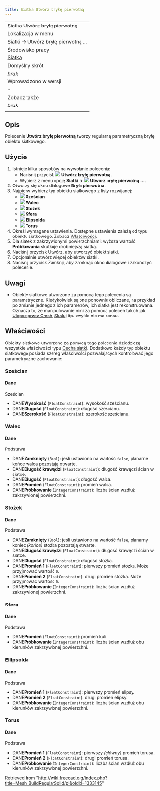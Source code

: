 ```yaml
---
title: Siatka Utwórz bryłę pierwotną
---
```

|  |
| --- |
| Siatka Utwórz bryłę pierwotną |
| Lokalizacja w menu |
| Siatki → Utwórz bryłę pierwotną ... |
| Środowisko pracy |
| [Siatka](/Mesh_Workbench/pl "Mesh Workbench/pl") |
| Domyślny skrót |
| *brak* |
| Wprowadzono w wersji |
| - |
| Zobacz także |
| *brak* |
|  |

## Opis

Polecenie **Utwórz bryłę pierwotną** tworzy regularną parametryczną bryłę obiektu siatkowego.

## Użycie

1. Istnieje kilka sposobów na wywołanie polecenia:
   * Naciśnij przycisk ![](/images/Mesh_BuildRegularSolid.svg) **Utwórz bryłę pierwotną**.
   * Wybierz z menu opcję **Siatki → ![](/images/Mesh_BuildRegularSolid.svg) Utwórz bryłę pierwotną ...**.
2. Otworzy się okno dialogowe **Bryła pierwotna**.
3. Najpierw wybierz typ obiektu siatkowego z listy rozwijanej:
   * **![](/images/Mesh_Cube.svg) Sześcian**
   * **![](/images/Mesh_Cylinder.svg) Walec**
   * **![](/images/Mesh_Cone.svg) Stożek**
   * **![](/images/Mesh_Sphere.svg) Sfera**
   * **![](/images/Mesh_Ellipsoid.svg) Elipsoida**
   * **![](/images/Mesh_Torus.svg) Torus**
4. Określ wymagane ustawienia. Dostępne ustawienia zależą od typu obiektu siatkowego. Zobacz [Właściwości](#W.C5.82a.C5.9Bciwo.C5.9Bci).
5. Dla siatek z zakrzywionymi powierzchniami: wyższa wartość **Próbkowania** skutkuje drobniejszą siatką.
6. Naciśnij przycisk Utwórz, aby utworzyć obiekt siatki.
7. Opcjonalnie utwórz więcej obiektów siatki.
8. Naciśnij przycisk Zamknij, aby zamknąć okno dialogowe i zakończyć polecenie.

## Uwagi

* Obiekty siatkowe utworzone za pomocą tego polecenia są parametryczne. Kiedykolwiek są one ponownie obliczane, na przykład po zmianie jednego z ich parametrów, ich siatka jest rekonstruowana. Oznacza to, że manipulowanie nimi za pomocą poleceń takich jak [Ulepsz przez Gmsh](/Mesh_RemeshGmsh/pl "Mesh RemeshGmsh/pl"), [Skaluj](/Mesh_Scale/pl "Mesh Scale/pl") itp. zwykle nie ma sensu.

## Właściwości

Obiekty siatkowe utworzone za pomocą tego polecenia dziedziczą wszystkie właściwości typu [Cecha siatki](/Mesh_Feature/pl "Mesh Feature/pl"). Dodatkowo każdy typ obiektu siatkowego posiada szereg właściwości pozwalających kontrolować jego parametryczne zachowanie:

### Sześcian

#### Dane

Sześcian

* DANE**Wysokość** (`FloatConstraint`): wysokość sześcianu.
* DANE**Długość** (`FloatConstraint`): długość sześcianu.
* DANE**Szerokość** (`FloatConstraint`): szerokość sześcianu.

### Walec

#### Dane

Podstawa

* DANE**Zamknięty** (`Bool`): jeśli ustawiono na wartość `false`, planarne końce walca pozostają otwarte.
* DANE**Długość krawędzi** (`FloatConstraint`): długość krawędzi ścian w siatce.
* DANE**Długość** (`FloatConstraint`): długość walca.
* DANE**Promień** (`FloatConstraint`): promień walca.
* DANE**Próbkowanie** (`IntegerConstraint`): liczba ścian wzdłuż zakrzywionej powierzchni.

### Stożek

#### Dane

Podstawa

* DANE**Zamknięty** (`Bool`): jeśli ustawiono na wartość `false`, planarny koniec *(końce)* stożka pozostają otwarte.
* DANE**Długość krawędzi** (`FloatConstraint`): długość krawędzi ścian w siatce.
* DANE**Długość** (`FloatConstraint`): długość stożka.
* DANE**Promień 1** (`FloatConstraint`): pierwszy promień stożka. Może przyjmować wartość `0`.
* DANE**Promień 2** (`FloatConstraint`): drugi promień stożka. Może przyjmować wartość `0`.
* DANE**Próbkowanie** (`IntegerConstraint`): liczba ścian wzdłuż zakrzywionej powierzchni.

### Sfera

#### Dane

Podstawa

* DANE**Promień** (`FloatConstraint`): promień kuli.
* DANE**Próbkowanie** (`IntegerConstraint`): liczba ścian wzdłuż obu kierunków zakrzywionej powierzchni.

### Ellipsoida

#### Dane

Podstawa

* DANE**Promień 1** (`FloatConstraint`): pierwszy promień elipsy.
* DANE**Promień 2** (`FloatConstraint`): drugi promień elipsy.
* DANE**Próbkowanie** (`IntegerConstraint`): liczba ścian wzdłuż obu kierunków zakrzywionej powierzchni.

### Torus

#### Dane

Podstawa

* DANE**Promień 1** (`FloatConstraint`): pierwszy *(główny)* promień torusa.
* DANE**Promień 2** (`FloatConstraint`): drugi promień torusa.
* DANE**Próbkowanie** (`IntegerConstraint`): liczba ścian wzdłuż obu kierunków zakrzywionej powierzchni.

Retrieved from "<http://wiki.freecad.org/index.php?title=Mesh_BuildRegularSolid/pl&oldid=1333145>"